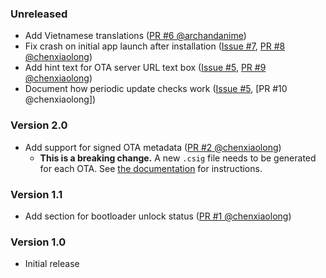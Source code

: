 <!--
    When adding new changelog entries, use [Issue #0] to link to issues and
    [PR #0 @user] to link to pull requests. Then run:

        ./gradlew changelogUpdateLinks

    to update the actual links at the bottom of the file.
-->

### Unreleased

* Add Vietnamese translations ([PR #6 @archandanime])
* Fix crash on initial app launch after installation ([Issue #7], [PR #8 @chenxiaolong])
* Add hint text for OTA server URL text box ([Issue #5], [PR #9 @chenxiaolong])
* Document how periodic update checks work ([Issue #5], [PR #10 @chenxiaolong])

### Version 2.0

* Add support for signed OTA metadata ([PR #2 @chenxiaolong])
    * **This is a breaking change.** A new `.csig` file needs to be generated for each OTA. See [the documentation](./README.md#ota-server) for instructions.

### Version 1.1

* Add section for bootloader unlock status ([PR #1 @chenxiaolong])

### Version 1.0

* Initial release

<!-- Do not manually edit the lines below. Use `./gradlew changelogUpdateLinks` to regenerate. -->
[Issue #5]: https://github.com/chenxiaolong/Custota/issues/5
[Issue #7]: https://github.com/chenxiaolong/Custota/issues/7
[PR #1 @chenxiaolong]: https://github.com/chenxiaolong/Custota/pull/1
[PR #2 @chenxiaolong]: https://github.com/chenxiaolong/Custota/pull/2
[PR #6 @archandanime]: https://github.com/chenxiaolong/Custota/pull/6
[PR #8 @chenxiaolong]: https://github.com/chenxiaolong/Custota/pull/8
[PR #9 @chenxiaolong]: https://github.com/chenxiaolong/Custota/pull/9
